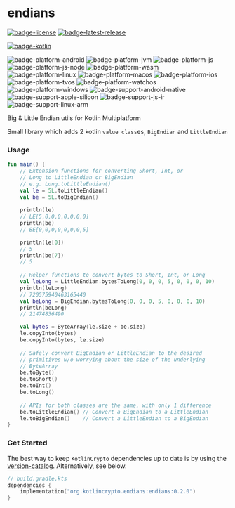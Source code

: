 # endians
[![badge-license]][url-license]
[![badge-latest-release]][url-latest-release]

[![badge-kotlin]][url-kotlin]

![badge-platform-android]
![badge-platform-jvm]
![badge-platform-js]
![badge-platform-js-node]
![badge-platform-wasm]
![badge-platform-linux]
![badge-platform-macos]
![badge-platform-ios]
![badge-platform-tvos]
![badge-platform-watchos]
![badge-platform-windows]
![badge-support-android-native]
![badge-support-apple-silicon]
![badge-support-js-ir]
![badge-support-linux-arm]

Big & Little Endian utils for Kotlin Multiplatform

Small library which adds 2 kotlin `value class`es, `BigEndian` and `LittleEndian`

### Usage

```kotlin
fun main() {
    // Extension functions for converting Short, Int, or
    // Long to LittleEndian or BigEndian
    // e.g. Long.toLittleEndian()
    val le = 5L.toLittleEndian()
    val be = 5L.toBigEndian()
    
    println(le)
    // LE[5,0,0,0,0,0,0,0]
    println(be)
    // BE[0,0,0,0,0,0,0,5]

    println(le[0])
    // 5
    println(be[7])
    // 5
    
    // Helper functions to convert bytes to Short, Int, or Long
    val leLong = LittleEndian.bytesToLong(0, 0, 0, 5, 0, 0, 0, 10)
    println(leLong)
    // 720575940463165440
    val beLong = BigEndian.bytesToLong(0, 0, 0, 5, 0, 0, 0, 10)
    println(beLong)
    // 21474836490

    val bytes = ByteArray(le.size + be.size)
    le.copyInto(bytes)
    be.copyInto(bytes, le.size)
    
    // Safely convert BigEndian or LittleEndian to the desired
    // primitives w/o worrying about the size of the underlying
    // ByteArray
    be.toByte()
    be.toShort()
    be.toInt()
    be.toLong()
    
    // APIs for both classes are the same, with only 1 difference
    be.toLittleEndian() // Convert a BigEndian to a LittleEndian
    le.toBigEndian()    // Convert a LittleEndian to a BigEndian
}
```

### Get Started

The best way to keep `KotlinCrypto` dependencies up to date is by using the 
[version-catalog][url-version-catalog]. Alternatively, see below.

<!-- TAG_VERSION -->

```kotlin
// build.gradle.kts
dependencies {
    implementation("org.kotlincrypto.endians:endians:0.2.0")
}
```

<!-- TAG_VERSION -->
[badge-latest-release]: https://img.shields.io/badge/latest--release-0.2.0-blue.svg?style=flat
[badge-license]: https://img.shields.io/badge/license-Apache%20License%202.0-blue.svg?style=flat

<!-- TAG_DEPENDENCIES -->
[badge-kotlin]: https://img.shields.io/badge/kotlin-1.9.23-blue.svg?logo=kotlin

<!-- TAG_PLATFORMS -->
[badge-platform-android]: http://img.shields.io/badge/-android-6EDB8D.svg?style=flat
[badge-platform-jvm]: http://img.shields.io/badge/-jvm-DB413D.svg?style=flat
[badge-platform-js]: http://img.shields.io/badge/-js-F8DB5D.svg?style=flat
[badge-platform-js-node]: https://img.shields.io/badge/-nodejs-68a063.svg?style=flat
[badge-platform-linux]: http://img.shields.io/badge/-linux-2D3F6C.svg?style=flat
[badge-platform-macos]: http://img.shields.io/badge/-macos-111111.svg?style=flat
[badge-platform-ios]: http://img.shields.io/badge/-ios-CDCDCD.svg?style=flat
[badge-platform-tvos]: http://img.shields.io/badge/-tvos-808080.svg?style=flat
[badge-platform-watchos]: http://img.shields.io/badge/-watchos-C0C0C0.svg?style=flat
[badge-platform-wasm]: https://img.shields.io/badge/-wasm-624FE8.svg?style=flat
[badge-platform-windows]: http://img.shields.io/badge/-windows-4D76CD.svg?style=flat
[badge-support-android-native]: http://img.shields.io/badge/support-[AndroidNative]-6EDB8D.svg?style=flat
[badge-support-apple-silicon]: http://img.shields.io/badge/support-[AppleSilicon]-43BBFF.svg?style=flat
[badge-support-js-ir]: https://img.shields.io/badge/support-[js--IR]-AAC4E0.svg?style=flat
[badge-support-linux-arm]: http://img.shields.io/badge/support-[LinuxArm]-2D3F6C.svg?style=flat

[url-latest-release]: https://github.com/KotlinCrypto/endians/releases/latest
[url-license]: https://www.apache.org/licenses/LICENSE-2.0.txt
[url-kotlin]: https://kotlinlang.org
[url-version-catalog]: https://github.com/KotlinCrypto/version-catalog
